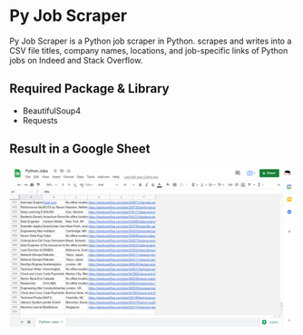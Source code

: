 # Py Job Scraper

Py Job Scraper is a Python job scraper in Python. scrapes and writes into a CSV file titles, company names, locations, and job-specific links of Python jobs on Indeed and Stack Overflow.

## Required Package & Library
- BeautifulSoup4
- Requests

## Result in a Google Sheet

![Result in a Google Sheet](https://github.com/nayeonshin/py-job-scraper/blob/main/assets/result.png)
